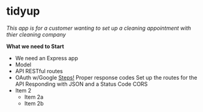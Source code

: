 # tidyup

*This app is for a customer wanting to set up a cleaning appointment with thier cleaning company*

**What we need to Start**

* We need an Express app
* Model
* API RESTful routes
* OAuth w/Google [Steps!](https://git.generalassemb.ly/SEI-CC/SEI-CC-2/blob/master/work/w05/d3/01-04-oauth-authentication/oauth-lesson.md)
Proper response codes
Set up the routes for the API
Responding with JSON and a Status Code
CORS
* Item 2
  * Item 2a
  * Item 2b
